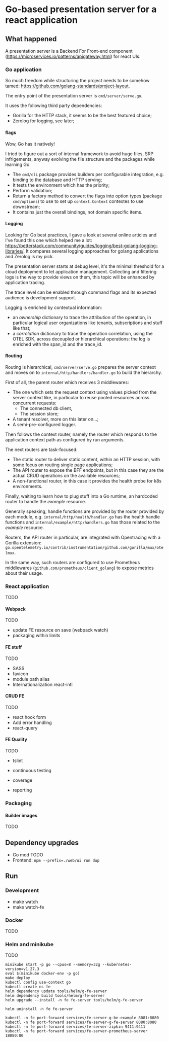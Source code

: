 # Go-based presentation server for a react application

## What happened

A presentation server is a Backend For Front-end component (<https://microservices.io/patterns/apigateway.html>) for react UIs.

### Go application

So much freedom while structuring the project needs to be somehow tamed: <https://github.com/golang-standards/project-layout>.

The entry point of the presentation server is `cmd/server/serve.go`.

It uses the following third party dependencies:

- Gorilla for the HTTP stack, it seems to be the best featured choice;
- Zerolog for logging, see later;
<!-- - The official MongoDB go driver to bind MongoDb 7 (go.mongodb.org/mongo-driver);
- The official OpenTelemetry SDK for observability (go.opentelemetry.io/otel);
- ...no more, so far, but I guess I'll try to play also with Redis. -->

#### flags

Wow, Go has it natively!

I tried to figure out a sort of internal framework to avoid huge files, SRP infrigements, anyway evolving the file structure and the packages while learning Go.

- The `cmd/cli` package provides builders per configurable integration, e.g. binding to the database and HTTP serving;
- It tests the environment which has the priority;
- Perform validation;
- Return a factory method to convert the flags into option types (package `cmd/options`) to use to set up `context.Context` contextes to use downstream;
- It contains just the overall bindings, not domain specific items.

<!-- #### Observability

The g-fe-server is integrated with the OpenTelemetry official SDK (`go.opentelemetry.io/otel`).

As a fake BFF (it's not acting as a gateway but having CRUD operations on `examples` directly on board), the spans are _local_.

Additional integrations to observe third party dependencies like MongoDB will enrich the spans.

It exposrts the span, with a close to the default configuration, to Zipking which has been integrated as an Helm dependency. -->

#### Logging

Looking for Go best practices, I gave a look at several online articles and I've found this one which helped me a lot: <https://betterstack.com/community/guides/logging/best-golang-logging-libraries/>. It compares several logging approaches for golang applications and Zerolog is my pick.

The presentation server starts at debug level, it's the minimal threshold for a cloud deployment to let application management. Collecting and filtering logs is the way to provide views on them, this topic will be enhanced by application tracing.

The trace level can be enabled through command flags and its expected audience is development support.

Logging is enriched by contextual information:

- an _ownership_ dictionary to trace the attribution of the operation, in particular logical user organizations like tenants, subscriptions and stuff like that;
- a _correlation_ dictionary to trace the operation correlation, using the OTEL SDK, across decoupled or hierarchical operations: the log is enriched with the span_id and the trace_id.

#### Routing

Routing is hierarchical, `cmd/server/serve.go` prepares the server context and moves on to `internal/http/handlers/handler.go` to build the hierarchy.

First of all, the parent router which receives 3 middlewares:

- The one which sets the request context using values picked from the server context like, in particular to reuse pooled resources across concurrent requests:
  - The connected db client,
  - The session store;
- A tenant resolver, more on this later on...;
- A semi-pre-configured logger.

Then follows the context router, namely the router which responds to the application context path as configured by run arguments.

The next routers are task-focused:

- The static router to deliver static content, within an HTTP session, with some focus on routing single page applications;
- The API router to expose the BFF endpoints, but in this case they are the actual CRUD operations on the available resources;
- A non-functional router, in this case it provides the health probe for k8s environments.

Finally, waiting to learn how to plug stuff into a Go runtime, an hardcoded router to handle the _example_ resource.

Generally speaking, handle functions are provided by the router provided by each module, e.g. `internal/http/health/handler.go` has the health handle functions and `internal/example/http/handlers.go` has those related to the _example_ resource.

Routers, the API router in particular, are integrated with Opentracing with a Gorilla extension: `go.opentelemetry.io/contrib/instrumentation/github.com/gorilla/mux/otelmux`.

In the same way, such routers are configured to use Prometheus middlewares (`github.com/prometheus/client_golang`) to expose metrics about their usage.

<!-- #### OIDC

When OIDC integration is enabled (default), the request context is enriched with the _zytadel_ relaying party and resource server so that we can define 3 additional route components:

- New routes to perform authentication under the `/auth` path, used by the presentation server to bind the IAM session with the HTTP session, these routes are not intended for APIs;
- A middleware to test if the HTTP session is authenticated within an IAM session, again, not intended for APIs;
- A middleware to inspect and, in case, renew the OIDC access token.

APIs (TODO service split) leverage a middleware to test the access token from the HTTP request headers. -->

<!-- #### MongoDB & domain repository

The database connection client and the domain repository are kept separated so that:

- The client can be connected at application level, in the application context;
- The repository can be in the request context.

Such entries of the application context are propagated to the request context by the parent router middleware, it is then up to the domain model use them to create domain artifacts.

This is shown in the _example_ HTTP handlers where, through the `ContextualizedApi` function, a _repository-enriched_ handler function is bound to the item router.

MongoDB is connected using the official library (`go.mongodb.org/mongo-driver`) and participate (synchronously so far) to the helth probe. -->

### React application

TODO

#### Webpack

TODO

- update FE resource on save (webpack watch)
- packaging within limits

#### FE stuff

TODO

- SASS
- favicon
- module path alias
- Internationalization react-intl

#### CRUD FE

TODO

- react hook form
- Add error handling
- react-query

#### FE Quality

TODO

- tslint

- continuous testing
- coverage

- reporting

### Packaging

#### Builder images

TODO

## Dependency upgrades

- Go mod TODO
- Frontend: `npm --prefix=./web/ui run dup`

## Run

### Development

- make watch
- make watch-fe

### Docker

TODO

### Helm and minikube

TODO

```shell
minikube start -p go --cpus=8 --memory=32g --kubernetes-version=v1.27.3
eval $(minikube docker-env -p go)
make deploy
kubectl config use-context go
kubectl create ns fe
helm dependency update tools/helm/g-fe-server
helm dependency build tools/helm/g-fe-server
helm upgrade --install -n fe fe-server tools/helm/g-fe-server

helm uninstall -n fe fe-server

kubectl -n fe port-forward services/fe-server-g-be-example 8081:8080
kubectl -n fe port-forward services/fe-server-g-fe-server 8080:8080
kubectl -n fe port-forward services/fe-server-zipkin 9411:9411
kubectl -n fe port-forward services/fe-server-prometheus-server 18080:80
```
